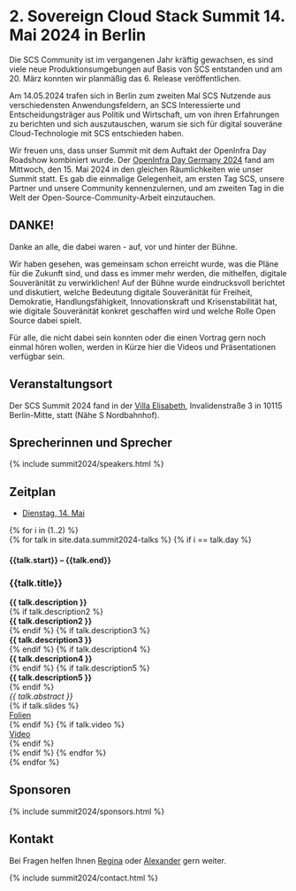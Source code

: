 # 2. Sovereign Cloud Stack Summit 14. Mai 2024 in Berlin

Die SCS Community ist im vergangenen Jahr kräftig gewachsen, es sind viele neue Produktionsumgebungen auf Basis von SCS entstanden und am 20. März konnten wir planmäßig das 6. Release veröffentlichen.

Am 14.05.2024 trafen sich in Berlin zum zweiten Mal SCS Nutzende aus verschiedensten Anwendungsfeldern, an SCS Interessierte und Entscheidungsträger aus Politik und Wirtschaft, um von ihren Erfahrungen zu berichten und sich auszutauschen, warum sie sich für digital souveräne Cloud-Technologie mit SCS entschieden haben.

Wir freuen uns, dass unser Summit mit dem Auftakt der OpenInfra Day Roadshow kombiniert wurde. Der [OpenInfra Day Germany 2024](https://oideurope2024.openinfra.dev/germany/) fand am Mittwoch, den 15. Mai 2024 in den gleichen Räumlichkeiten wie unser Summit statt. Es gab die einmalige Gelegenheit, am ersten Tag SCS, unsere Partner und unsere Community kennenzulernen, und am zweiten Tag in die Welt der Open-Source-Community-Arbeit einzutauchen.


## DANKE!

Danke an alle, die dabei waren -  auf, vor und hinter der Bühne.

Wir haben gesehen, was gemeinsam schon erreicht wurde, was die Pläne für die Zukunft sind, und dass es immer mehr werden, die mithelfen, digitale Souveränität zu verwirklichen!
Auf der Bühne wurde eindrucksvoll berichtet und diskutiert, welche Bedeutung digitale Souveränität für Freiheit, Demokratie, Handlungsfähigkeit, Innovationskraft und Krisenstabilität hat, wie digitale Souveränität konkret geschaffen wird und welche Rolle Open Source dabei spielt.

Für alle, die nicht dabei sein konnten oder die einen Vortrag gern noch einmal hören wollen, werden in Kürze hier die Videos und Präsentationen verfügbar sein.


## Veranstaltungsort

Der SCS Summit 2024 fand in der [Villa Elisabeth](https://www.elisabeth.berlin/de/kulturorte/villa-elisabeth), Invalidenstraße 3 in 10115 Berlin-Mitte, statt (Nähe S Nordbahnhof).

## Sprecherinnen und Sprecher

{% include summit2024/speakers.html %}

## Zeitplan

<div class="container my-4">
    <!-- Nav tabs -->
    <ul class="schedule-nav nav nav-pills nav-justified" id="schedule-tab" role="tablist">
        <li class="nav-item me-2">
            <a class="nav-link active" id="tab-day-1" data-bs-toggle="tab" href="#day-1" role="tab"
                aria-controls="day-1" aria-selected="true">
                <span class="meta d-none d-lg-block">Dienstag, 14. Mai</span>
            </a>
        </li>
    </ul>
    <!-- Tab panes -->
    <div class="schedule-tab-content tab-content mt-5">
        {% for i in (1..2) %}
        <div class="tab-pane fade {% if i == 1 %}show active{% endif %}" id="day-{{i}}" role="tabpanel"
            aria-labelledby="day-{{i}}">
            {% for talk in site.data.summit2024-talks %}
            {% if i == talk.day %}
            <div class="item item-talk">
                <div class="meta">
                    <h4 class="time">{{talk.start}} – {{talk.end}}</h4>
                    <!--//profile-->
                </div>
                <!--//meta-->
                <div class="content">
                    <h3 class="title mb-2">{{talk.title}}<a data-tab-destination="day-{{i}}"
                            href="#session-{{ forloop.index }}" class="link-unstyled"><i
                                class="fa fa-link ms-2 text-muted" aria-hidden="true" style="font-size: .7em;"></i></a>
                    </h3>
                    <div class="desc pb-2"><b>{{ talk.description }}</b></div>
                    {% if talk.description2 %}<div class="desc pb-2"><b>{{ talk.description2 }}</b></div>{% endif %}
                    {% if talk.description3 %}<div class="desc pb-2"><b>{{ talk.description3 }}</b></div>{% endif %}
                    {% if talk.description4 %}<div class="desc pb-2"><b>{{ talk.description4 }}</b></div>{% endif %}
                    {% if talk.description5 %}<div class="desc pb-2"><b>{{ talk.description5 }}</b></div>{% endif %}
                    <div class="desc pb-2"><i>{{ talk.abstract }}</i></div>
                    {% if talk.slides %}
                    <div class="desc pb-2"><a href="{{% asset '{{talk.slides}}' @path %}}">Folien</a></div>
                    {% endif %}
                    {% if talk.video %}
                    <div class="desc pb-2"><a href="{{ talk.video }}">Video</a></div>
                    {% endif %}
                </div>
                <!--//content-->
            </div>
            {% endif %}
            {% endfor %}
        </div>
        {% endfor %}
    </div>
</div>


## Sponsoren

{% include summit2024/sponsors.html %}

## Kontakt

Bei Fragen helfen Ihnen [Regina](https://scs.community/metz) oder [Alexander](https://scs.community/diab) gern weiter.

{% include summit2024/contact.html %}
